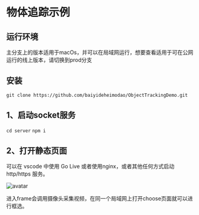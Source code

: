 # 物体追踪示例

## 运行环境

主分支上的版本适用于macOs，并可以在局域网运行，想要查看适用于可在公网运行的线上版本，请切换到prod分支

## 安装

`git clone https://github.com/baiyideheimodao/ObjectTrackingDemo.git`

## 1、启动socket服务

`cd server`
`npm i`

## 2、打开静态页面

可以在 vscode 中使用 Go Live 或者使用nginx，或者其他任何方式启动 http/https 服务。

![avatar](https://github.com/baiyideheimodao/ObjectTrackingDemo/blob/main/img/demo.png)

进入frame会调用摄像头采集视频，在同一个局域网上打开choose页面就可以进行框选。

